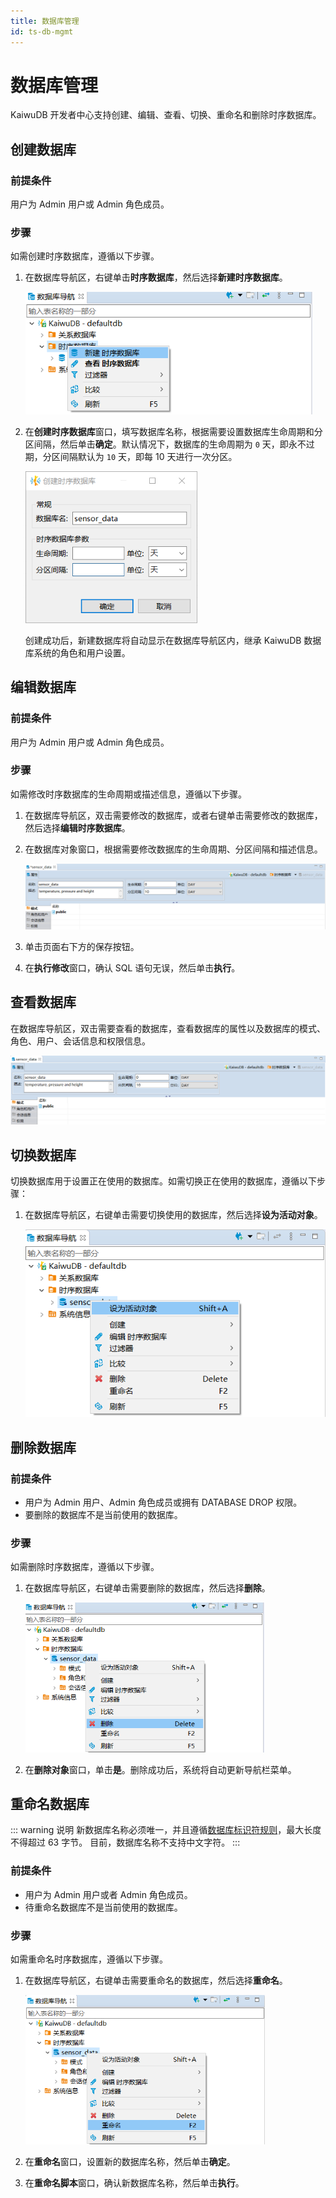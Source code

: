 ```yaml
---
title: 数据库管理
id: ts-db-mgmt
---
```


# 数据库管理

KaiwuDB 开发者中心支持创建、编辑、查看、切换、重命名和删除时序数据库。

## 创建数据库

### 前提条件

用户为 Admin 用户或 Admin 角色成员。

### 步骤

如需创建时序数据库，遵循以下步骤。

1. 在数据库导航区，右键单击**时序数据库**，然后选择**新建时序数据库**。

    <img src="../../static/kdc/VmR7be1F9o041HxegtzcDVMsnCj.png" style="zoom:80%;" />

2. 在**创建时序数据库**窗口，填写数据库名称，根据需要设置数据库生命周期和分区间隔，然后单击**确定**。默认情况下，数据库的生命周期为 `0` 天，即永不过期，分区间隔默认为 `10` 天，即每 10 天进行一次分区。

    <img src="../../static/kdc/create-ts-db.png" style="zoom:80%;" />

    创建成功后，新建数据库将自动显示在数据库导航区内，继承 KaiwuDB 数据库系统的角色和用户设置。

## 编辑数据库

### 前提条件

用户为 Admin 用户或 Admin 角色成员。

### 步骤

如需修改时序数据库的生命周期或描述信息，遵循以下步骤。

1. 在数据库导航区，双击需要修改的数据库，或者右键单击需要修改的数据库，然后选择**编辑时序数据库**。

2. 在数据库对象窗口，根据需要修改数据库的生命周期、分区间隔和描述信息。

    ![](../../static/kdc/ts-db-edit.png)

3. 单击页面右下方的保存按钮。

4. 在**执行修改**窗口，确认 SQL 语句无误，然后单击**执行**。

## 查看数据库

在数据库导航区，双击需要查看的数据库，查看数据库的属性以及数据库的模式、角色、用户、会话信息和权限信息。

![](../../static/kdc/ts-show-db.png)


## 切换数据库

切换数据库用于设置正在使用的数据库。如需切换正在使用的数据库，遵循以下步骤：

1. 在数据库导航区，右键单击需要切换使用的数据库，然后选择**设为活动对象**。

    ![](../../static/kdc/ts-db-use.png)


## 删除数据库

### 前提条件

- 用户为 Admin 用户、Admin 角色成员或拥有 DATABASE DROP 权限。
- 要删除的数据库不是当前使用的数据库。

### 步骤

如需删除时序数据库，遵循以下步骤。

1. 在数据库导航区，右键单击需要删除的数据库，然后选择**删除**。

    <img src="../../static/kdc/ts-db-delete.png" style="zoom:67%;" />

2. 在**删除对象**窗口，单击**是**。删除成功后，系统将自动更新导航栏菜单。

## 重命名数据库

::: warning 说明
新数据库名称必须唯一，并且遵循[数据库标识符规则](../../sql-reference/sql-identifiers.md)，最大长度不得超过 63 字节。
目前，数据库名称不支持中文字符。
:::

### 前提条件

- 用户为 Admin 用户或者 Admin 角色成员。
- 待重命名数据库不是当前使用的数据库。

### 步骤

如需重命名时序数据库，遵循以下步骤。

1. 在数据库导航区，右键单击需要重命名的数据库，然后选择**重命名**。

    <img src="../../static/kdc/ts-db-rename.png" style="zoom:67%;" />

2. 在**重命名**窗口，设置新的数据库名称，然后单击**确定**。

3. 在**重命名脚本**窗口，确认新数据库名称，然后单击**执行**。
